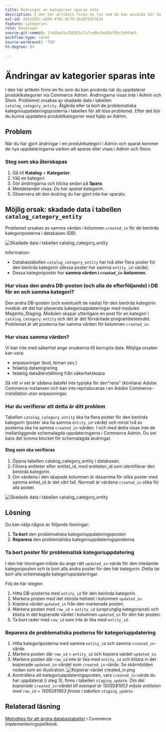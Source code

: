 ```yaml
---
title: Ändringar av kategorier sparas inte
description: I den här artikeln finns en fix som du kan använda när du uppdaterar produktkategorier via Commerce Admin. Ändringarna visas inte i Admin och Store. Problemet orsakas av skadade data i tabellen "catalog_category_entity". Åtgärda eller ta bort de problematiska kategoriuppdateringsposterna i tabellen för att lösa problemet. Efter det bör du kunna uppdatera produktkategorier med hjälp av Admin.
exl-id: d951205c-add9-478c-9c7d-2ba975d53b14
feature: Categories
role: Developer
source-git-commit: 1fa5ba91a788351c7a7ce8bc0e826f05c5d98de5
workflow-type: tm+mt
source-wordcount: '735'
ht-degree: 0%

---
```


# Ändringar av kategorier sparas inte

I den här artikeln finns en fix som du kan använda när du uppdaterar produktkategorier via Commerce Admin. Ändringarna visas inte i Admin och Store. Problemet orsakas av skadade data i tabellen `catalog_category_entity`. Åtgärda eller ta bort de problematiska kategoriuppdateringsposterna i tabellen för att lösa problemet. Efter det bör du kunna uppdatera produktkategorier med hjälp av Admin.

## Problem

När du har gjort ändringar i en produktkategori i Admin och sparat kommer de nya uppdateringarna varken att sparas eller visas i Admin och Store.

### Steg som ska återskapas

1. Gå till **Katalog** > **Kategorier**.
1. Välj en kategori.
1. Gör ändringarna och klicka sedan på **Spara**.
1. Meddelandet visas: *Du har sparat kategorin*.
1. Observera att den ändring du har gjort inte har sparats.

## Möjlig orsak: skadade data i tabellen `catalog_category_entity`

Problemet orsakas av samma värden i kolumnen `created_in` för de berörda kategoriposterna i databasen (DB).

![Skadade data i tabellen catalog_category_entity](assets/catalog_category_entity.png)

Information:

* Databastabellen `catalog_category_entity` har två eller flera poster för den berörda kategorin (dessa poster har samma `entity_id`-värde).
* Dessa kategoriposter har **samma värden i `created_in`-kolumnen**.

### Hur visas den andra DB-posten (och alla de efterföljande) i DB för en och samma kategori?

Den andra DB-posten (och eventuellt de nästa) för den berörda kategorin innebär att det har planerats kategoriuppdateringar med modulen Magento\_Staging. Modulen skapar ytterligare en post för en kategori i `catalog_category_entity` och det är det förväntade programbeteendet. Problemet är att posterna har samma värden för kolumnen `created_in`.

### Hur visas samma värden?

Vi kan inte med säkerhet ange orsakerna till korrupta data. Möjliga orsaker kan vara:

* anpassningar (kod, teman osv.)
* felaktig datamigrering
* felaktig dataåterställning från säkerhetskopia

Så vitt vi vet är sådana datafel inte typiska för den&quot;rena&quot; (körklara) Adobe Commerce-instansen och kan inte reproduceras i en Adobe Commerce-installation utan anpassningar.

### Hur du verifierar att detta är ditt problem

Tabellen `catalog_category_entity` ska ha flera poster för den berörda kategorin (poster ska ha samma `entity_id`-värde) och minst två av posterna ska ha samma `created_in`-värden. I och med detta visas inte de mellanliggande schemalagda uppdateringarna i Commerce Admin. Du ser bara det tomma blocket för schemalagda ändringar.

#### Steg som ska verifieras

1. Öppna tabellen catalog\_category\_entity i databasen.
1. Filtrera entiteter efter entitet\_id, med entiteten\_id som identifierar den berörda kategorin.
1. Om värdena i den skapade kolumnen är desamma för olika poster med samma enhet\_id är det vårt fall. Normalt är värdena `created_in` olika för alla poster.

![Skadade data i tabellen catalog_category_entity](assets/catalog_category_entity.png)

## Lösning

Du kan välja någon av följande lösningar:

1. **Ta bort** den problematiska kategoriuppdateringsposten
1. **Reparera** den problematiska kategoriuppdateringsposterna

### Ta bort poster för problematisk kategoriuppdatering

I den här lösningen måste du ange rätt `updated_in`-värde för den inledande kategoriposten och ta bort alla andra poster för den här kategorin. Detta tar bort alla schemalagda kategoriuppdateringar.

Följ de här stegen:

1. Hitta DB-posterna med `entity_id` för den berörda kategorin.
1. Markera posten med det största heltalet i kolumnen `updated_in`.
1. Kopiera värdet `updated_in` från den markerade posten.
1. Markera posten med `row_id` = `entity_id` (ursprunglig kategoripost) och klistra in det kopierade värdet i kolumnen `updated_in` för den här posten.
1. Ta bort rader med `row_id` som inte är lika med `entity_id`.

### Reparera de problematiska posterna för kategoriuppdatering

1. Hitta kategoriposterna med samma `entity_id` och samma `created_in`-värde.
1. Markera posten där `row_id` = `entity_id` och kopiera värdet `updated_in`.
1. Markera posten där `row_id` inte är lika med `entity_id` och klistra in det kopierade `updated_in`-värdet som `created_in`-värde. Se skärmbilden nedan som en illustration.    ![Kopierar värdet created_in.png](assets/copy_created-in_value.png)
1. Kontrollera att kategoriuppdateringsposten, vars `created_in`-värde du har uppdaterat (i steg 3), finns i tabellen `staging_update`. *Om det kopierade `created_in`-värdet till exempel är 1509281953 måste entiteten med `row_id` = 1509281953 finnas i tabellen `staging_update`.*

## Relaterad läsning

[Metodtips för att ändra databastabeller](https://experienceleague.adobe.com/sv/docs/commerce-operations/implementation-playbook/best-practices/development/modifying-core-and-third-party-tables#why-adobe-recommends-avoiding-modifications) i Commerce Implementeringspellbook
